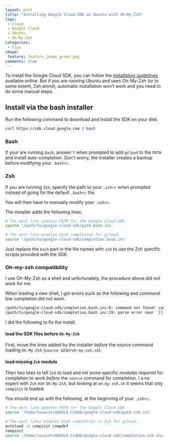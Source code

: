 ```yaml
---
layout: post
title: "Installing Google Cloud SDK on Ubuntu with Oh-My-Zsh"
tags:
 - Cloud
 - Google Cloud
 - Ubuntu
 - Oh-My-Zsh
categories:
 - Tips
image:
 feature: feature_image_green.png
comments: true
---
```


To install the Google Cloud SDK, you can follow the [installation guidelines](https://cloud.google.com/sdk/) available online. But if you are running Ubuntu and uses Oh-My-Zsh (or to some extent, Zsh alone), automatic installation won't work and you need to do some manual steps.


## Install via the bash installer

Run the following command to download and install the SDK on your disk.

```sh
curl https://sdk.cloud.google.com | bash
```

### Bash

If your are running ```bash```, answer ```Y``` when prompted to add ```gcloud``` to the ```PATH``` and install auto-completion. Don't worry, the installer creates a backup before modifying your ```.bashrc```.

### Zsh

If you are running ```Zsh```, specify the path to your ```.zshrc``` when prompted instead of going for the default ```.bashrc``` file.

You will then have to manually modify your ```.zshrc```.

The installer adds the following lines:

```sh
# The next line updates PATH for the Google Cloud SDK.
source '/path/to/google-cloud-sdk/path.bash.inc'

# The next line enables bash completion for gcloud.
source '/path/to/google-cloud-sdk/completion.bash.inc'
```

Just replace the ```bash``` part in the file names with ```zsh``` to use the Zsh specific scripts provided with the SDK.

### Oh-my-zsh compatibility

I use Oh-My-Zsh as a shell and unfortunately, the procedure above did not work for me.

When loading a new shell, I got errors such as the following and command line completion did not work.

```sh
/path/to/google-cloud-sdk/completion.bash.inc:8: command not found: complete
/path/to/google-cloud-sdk/completion.bash.inc:19: parse error near `]]'
```

I did the following to fix the install.

#### load the SDK files before `Oh-My-Zsh`

First, move the lines added by the installer _before_ the source command loading `Oh-My-Zsh` (```source $ZSH/oh-my-zsh.sh```).

#### load missing `Zsh` module

Then two lines to tell `Zsh` to load and init some specific modules required for completion to work _before_ the `source` command for completion. I a no expert with `Zsh` nor `Oh-My-Zsh`, but looking at `oh-my-zsh.sh` it seems that only `compinit` is loaded.

You should end up with the following, at the beginning of your `.zshrc`.

```sh
# The next line updates PATH for the Google Cloud SDK.
source '/home/lesaint/GOOGLE_CLOUD/google-cloud-sdk/path.zsh.inc'

# The next lines enables bash completion in Zsh for gcloud. 
autoload -U compinit compdef
compinit
source '/home/lesaint/GOOGLE_CLOUD/google-cloud-sdk/completion.zsh.inc'
```

